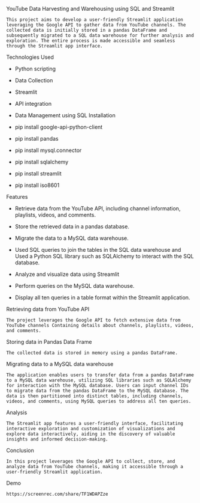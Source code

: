 
YouTube Data Harvesting and Warehousing using SQL and Streamlit

    This project aims to develop a user-friendly Streamlit application leveraging the Google API to gather data from YouTube channels. The collected data is initially stored in a pandas DataFrame and subsequently migrated to a SQL data warehouse for further analysis and exploration. The entire process is made accessible and seamless through the Streamlit app interface.


Technologies Used

* Python scripting
* Data Collection
* Streamlit
* API integration
* Data Management using SQL 
Installation

* pip install google-api-python-client
* pip install pandas
* pip install mysql.connector
* pip install sqlalchemy
* pip install streamlit
* pip install iso8601

Features

* Retrieve data from the YouTube API, including channel information, playlists, videos, and comments.

* Store the retrieved data in a pandas database.

* Migrate the data to a MySQL data warehouse.

* Used SQL queries to join the tables in the SQL data warehouse and Used a Python SQL library such as SQLAlchemy to interact with the SQL database.

* Analyze and visualize data using Streamlit

* Perform queries on the MySQL data warehouse.

* Display all ten queries in a table format within the Streamlit application.

Retrieving data from YouTube API
     
    The project leverages the Google API to fetch extensive data from YouTube channels Containing details about channels, playlists, videos, and comments.
    
Storing data in Pandas Data Frame

    The collected data is stored in memory using a pandas DataFrame.

Migrating data to a MySQL data warehouse
     
    The application enables users to transfer data from a pandas DataFrame to a MySQL data warehouse, utilizing SQL libraries such as SQLAlchemy for interaction with the MySQL database. Users can input channel IDs to migrate data from the pandas DataFrame to the MySQL database. The data is then partitioned into distinct tables, including channels, videos, and comments, using MySQL queries to address all ten queries.
    
Analysis
      
    The Streamlit app features a user-friendly interface, facilitating interactive exploration and customization of visualizations and explore data interactively, aiding in the discovery of valuable insights and informed decision-making.
    
Conclusion

    In this project leverages the Google API to collect, store, and analyze data from YouTube channels, making it accessible through a user-friendly Streamlit application. 

Demo

    https://screenrec.com/share/TF1WDAPZze
    

